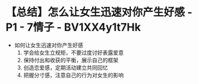 # 【总结】怎么让女生迅速对你产生好感 - P1 - 7情子 - BV1XX4y1t7Hk

-   如何让女生迅速对你产生好感
    1.  学会给女生立规矩，不要过度讨好表露爱意
    2.  保持付出和收获的平衡，展示自己的框架
    3.  创造恋爱感，定期活动建立共同回忆
    4.  把握分寸感，注意自己的行为对女生的影响